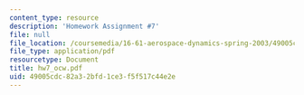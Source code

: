 ```yaml
---
content_type: resource
description: 'Homework Assignment #7'
file: null
file_location: /coursemedia/16-61-aerospace-dynamics-spring-2003/49005cdc82a32bfd1ce3f5f517c44e2e_hw7_ocw.pdf
file_type: application/pdf
resourcetype: Document
title: hw7_ocw.pdf
uid: 49005cdc-82a3-2bfd-1ce3-f5f517c44e2e
---
```


